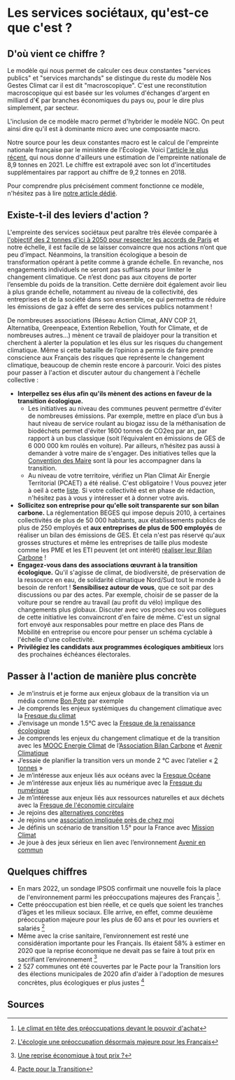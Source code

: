 # **Les services sociétaux, qu'est-ce que c'est ?**

## D'où vient ce chiffre ?

Le modèle qui nous permet de calculer ces deux constantes "services publics" et "services marchands" se distingue du reste du modèle Nos Gestes Climat car il est dit "macroscopique". C'est une reconstitution macroscopique qui est basée sur les volumes d'échanges d'argent en milliard d'€ par branches économiques du pays ou, pour le dire plus simplement, par secteur.

L'inclusion de ce modèle macro permet d'hybrider le modèle NGC. On peut ainsi dire qu'il est à dominante micro avec une composante macro.

Notre source pour les deux constantes macro est le calcul de l'empreinte nationale française par le ministère de l'Écologie. Voici [l'article le plus récent](https://www.statistiques.developpement-durable.gouv.fr/lempreinte-carbone-de-la-france-de-1995-2021), qui nous donne d'ailleurs une estimation de l'empreinte nationale de 8,9 tonnes en 2021. Le chiffre est extrapolé avec son lot d'incertitudes supplémentaires par rapport au chiffre de 9,2 tonnes en 2018.

Pour comprendre plus précisément comment fonctionne ce modèle, n'hésitez pas à lire [notre article dédié](https://nosgestesclimat.fr/nouveaut%C3%A9s/l'empreinte-climat%20des%20%22services%20soci%C3%A9taux%22).

## Existe-t-il des leviers d'action ?

L'empreinte des services sociétaux peut paraître très élevée comparée à [l'objectif des 2 tonnes d'ici à 2050 pour respecter les accords de Paris](https://datagir.ademe.fr/blog/budget-empreinte-carbone-c-est-quoi/) et notre échelle, il est facile de se laisser convaincre que nos actions n’ont que peu d’impact. Néanmoins, la transition écologique a besoin de transformation opérant à petite comme à grande échelle. En revanche, nos engagements individuels ne seront pas suffisants pour limiter le changement climatique. Ce n’est donc pas aux citoyens de porter l’ensemble du poids de la transition. Cette dernière doit également avoir lieu à plus grande échelle, notamment au niveau de la collectivité, des entreprises et de la société dans son ensemble, ce qui permettra de réduire les émissions de gaz à effet de serre des services publics notamment !

De nombreuses associations (Réseau Action Climat, ANV COP 21, Alternatiba, Greenpeace, Extention Rebellion, Youth for Climate, et de nombreuses autres…) mènent ce travail de plaidoyer pour la transition et cherchent à alerter la population et les élus sur les risques du changement climatique. Même si cette bataille de l’opinion a permis de faire prendre conscience aux Français des risques que représente le changement climatique, beaucoup de chemin reste encore à parcourir. Voici des pistes pour passer à l'action et discuter autour du changement à l'échelle collective :

- **Interpellez ses élus afin qu'ils mènent des actions en faveur de la transition écologique.**
  - Les initiatives au niveau des communes peuvent permettre d'éviter de nombreuses émissions. Par exemple, mettre en place d’un bus à haut niveau de service roulant au biogaz issu de la méthanisation de biodéchets permet d'éviter 1600 tonnes de CO2eq par an, par rapport à un bus classique (soit l’équivalent en émissions de GES de 6 000 000 km roulés en voiture). Par ailleurs, n’hésitez pas aussi à demander à votre maire de s'engager. Des initiatives telles que la [Convention des Maire](https://www.conventiondesmaires.eu/fr/) sont là pour les accompagner dans la transition.
  - Au niveau de votre territoire, vérifiez un Plan Climat Air Energie Territorial (PCAET) a été réalisé. C'est obligatoire ! Vous pouvez jeter à oeil à cette [liste](https://www.ecologie.gouv.fr/sites/default/files/PCAET%20non%20lance%CC%81s_mars_2020.pdf). Si votre collectivité est en phase de rédaction, n'hésitez pas à vous y intéresser et à donner votre avis.
- **Sollicitez son entreprise pour qu'elle soit transparente sur son bilan carbone.** La réglementation BEGES qui impose depuis 2010, à certaines collectivités de plus de 50 000 habitants, aux établissements publics de plus de 250 employés et **aux entreprises de plus de 500 employés** de réaliser un bilan des émissions de GES. Et cela n'est pas réservé qu'aux grosses structures et même les entreprises de taille plus modeste comme les PME et les ETI peuvent (et ont intérêt) [réaliser leur Bilan Carbone](https://www.associationbilancarbone.fr/les-solutions/) !
- **Engagez-vous dans des associations œuvrant à la transition écologique.** Qu'il s'agisse de climat, de biodiversité, de préservation de la ressource en eau, de solidarité climatique Nord/Sud tout le monde à besoin de renfort ! **Sensibilisez autour de vous**, que ce soit par des discussions ou par des actes. Par exemple, choisir de se passer de la voiture pour se rendre au travail (au profit du vélo) implique des changements plus globaux. Discuter avec vos proches ou vos collègues de cette initiative les convaincront d'en faire de même. C'est un signal fort envoyé aux responsables pour mettre en place des Plans de Mobilité en entreprise ou encore pour penser un schéma cyclable à l'échelle d'une collectivité.
- **Privilégiez les candidats aux programmes écologiques ambitieux** lors des prochaines échéances électorales.

## Passer à l'action de manière plus concrète

- Je m'instruis et je forme aux enjeux globaux de la transition via un média comme [Bon Pote](https://bonpote.com/) par exemple
- Je comprends les enjeux systémiques du changement climatique avec la [Fresque du climat](https://fresqueduclimat.org/)
- J’envisage un monde 1.5°C avec la [Fresque de la renaissance écologique](https://www.renaissanceecologique.fr/)
- Je comprends les enjeux du changement climatique et de la transition avec les [MOOC Energie Climat](https://www.youtube.com/user/AvenirClimatique/playlists?view=50&sort=dd&shelf_id=5) de l’[Association Bilan Carbone](https://www.associationbilancarbone.fr/) et [Avenir Climatique](https://avenirclimatique.org/)
- J’essaie de planifier la transition vers un monde 2 °C avec l’atelier « [2 tonnes](https://www.2tonnes.org/) »
- Je m’intéresse aux enjeux liés aux océans avec la [Fresque Océane](https://fresqueoceane.com/)
- Je m’intéresse aux enjeux liés au numérique avec la [Fresque du numérique](https://www.fresquedunumerique.org/)
- Je m’intéresse aux enjeux liés aux ressources naturelles et aux déchets avec la [Fresque de l'économie circulaire](https://www.lafresquedeleconomiecirculaire.com/)
- Je rejoins des [alternatives concrètes](https://alternatiba.eu/une-nouvelle-plateforme-pour-promouvoir-la-transition/)
- Je rejoins une [association impliquée près de chez moi](https://reseauactionclimat.org/association/associations-membres/)
- Je définis un scénario de transition 1.5° pour la France avec [Mission Climat](http://mission-climat.io/)
- Je joue à des jeux sérieux en lien avec l’environnement [Avenir en commun](https://enjeuxcommuns.fr/)

## Quelques chiffres

- En mars 2022, un sondage IPSOS confirmait une nouvelle fois la place de l'environnement parmi les préoccupations majeures des Français [^1].
- Cette préoccupation est bien réelle, et ce quels que soient les tranches d’âges et les milieux sociaux. Elle arrive, en effet, comme deuxième préoccupation majeure pour les plus de 60 ans et pour les ouvriers et salariés [^2]
- Même avec la crise sanitaire, l’environnement est resté une considération importante pour les Français. Ils étaient 58% à estimer en 2020 que la reprise économique ne devait pas se faire à tout prix en sacrifiant l’environnement [^3]
- 2 527 communes ont été couvertes par le Pacte pour la Transition lors des élections municipales de 2020 afin d'aider à l'adoption de mesures concrètes, plus écologiques er plus justes [^4]

## Sources

[^1]: [Le climat en tête des préoccupations devant le pouvoir d'achat](https://www.ipsos.com/fr-fr/presidentielle-2022/enquete-electorale-vague-7)
[^2]: [L'écologie une préoccupation désormais majeure pour les Français](https://www.lemonde.fr/politique/article/2019/09/16/l-ecologie-une-preoccupation-desormais-majeure-pour-les-francais_5510924_823448.html)
[^3]: [Une reprise économique à tout prix ?](https://www.ipsos.com/fr-fr/58-des-francais-estiment-que-la-reprise-economique-ne-doit-pas-se-faire-tout-prix-en-sacrifiant)
[^4]: [Pacte pour la Transition](https://www.pacte-transition.org/#welcome)
